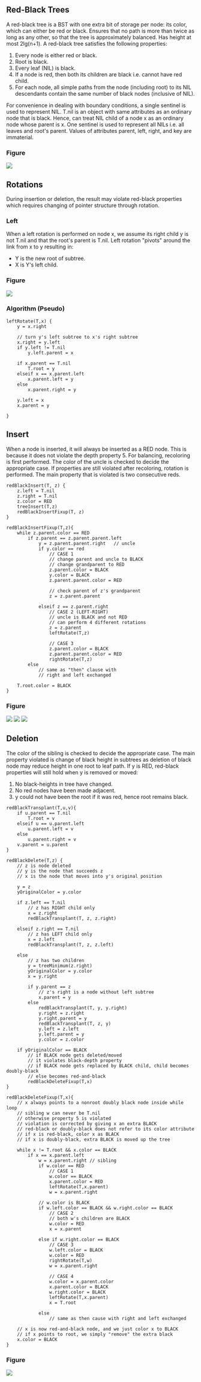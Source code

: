 ## Red-Black Trees

A red-black tree is a BST with one extra bit of storage per node: its color, which can either be red or black. Ensures that no path is more than twice as long as any other, so that the tree is approximately balanced. Has height at most 2lg(n+1). A red-black tree satisfies the following properties:

1. Every node is either red or black.
2. Root is black.
3. Every leaf (NIL) is black.
4. If a node is red, then both its children are black i.e. cannot have red child.
5. For each node, all simple paths from the node (including root) to its NIL descendants contain the same number of black nodes (inclusive of NIL).

For convenience in dealing with boundary conditions, a single sentinel is used to represent NIL. T.nil is an object with same attributes as an ordinary node that is black. Hence, can treat NIL child of a node x as an ordinary node whose parent is x. One sentinel is used to represent all NILs i.e. all leaves and root's parent. Values of attributes parent, left, right, and key are immaterial.

### Figure

<img src="../../../assets/red-black-tree.PNG">

## Rotations

During insertion or deletion, the result may violate red-black properties which requires changing of pointer structure through rotation.

### Left

When a left rotation is performed on node x, we assume its right child y is not T.nil and that the root's parent is T.nil. Left rotation "pivots" around the link from x to y resulting in:

- Y is the new root of subtree.
- X is Y's left child.

### Figure

<img src="../../../assets/red-black-rotation.PNG">

### Algorithm (Pseudo)

```
leftRotate(T,x) {
    y = x.right

    // turn y's left subtree to x's right subtree
    x.right = y.left
    if y.left != T.nil
        y.left.parent = x

    if x.parent == T.nil
        T.root = y
    elseif x == x.parent.left
        x.parent.left = y
    else
        x.parent.right = y

    y.left = x
    x.parent = y

}
```

## Insert

When a node is inserted, it will always be inserted as a RED node. This is because it does not violate the depth property 5. For balancing, recoloring is first performed. The color of the uncle is checked to decide the appropriate case. If properties are still violated after recoloring, rotation is performed. The main property that is violated is two consecutive reds.

```
redBlackInsert(T, z) {
    z.left = T.nil
    z.right = T.nil
    z.color = RED
    treeInsert(T,z)
    redBlackInsertFixup(T, z)
}
```

```
redBlackInsertFixup(T,z){
    while z.parent.color == RED
        if z.parent == z.parent.parent.left
            y = z.parent.parent.right   // uncle
            if y.color == red
                // CASE 1
                // change parent and uncle to BLACK
                // change grandparent to RED
                z.parent.color = BLACK
                y.color = BLACK
                z.parent.parent.color = RED

                // check parent of z's grandparent
                z = z.parent.parent

            elseif z == z.parent.right
                // CASE 2 (LEFT-RIGHT)
                // uncle is BLACK and not RED
                // can perform 4 different rotations
                z = z.parent
                leftRotate(T,z)

                // CASE 3
                z.parent.color = BLACK
                z.parent.parent.color = RED
                rightRotate(T,z)
        else
            // same as "then" clause with
            // right and left exchanged

    T.root.color = BLACK
}
```

### Figure

<img src="../../../assets/red-black-insertion.PNG">

<img src="../../../assets/red-black-insertion-2.PNG">

<img src="../../../assets/red-black-insertion-3.PNG">

## Deletion

The color of the sibling is checked to decide the appropriate case. The main property violated is change of black height in subtrees as deletion of black node may reduce height in one root to leaf path. If y is RED, red-black properties will still hold when y is removed or moved:

1. No black-heights in tree have changed.
2. No red nodes have been made adjacent.
3. y could not have been the root if it was red, hence root remains black.

```
redBlackTransplant(T,u,v){
    if u.parent == T.nil
        T.root = v
    elseif u == u.parent.left
        u.parent.left = v
    else
        u.parent.right = v
    v.parent = u.parent
}
```

```
redBlackDelete(T,z) {
    // z is node deleted
    // y is the node that succeeds z
    // x is the node that moves into y's original position

    y = z
    yOriginalColor = y.color

    if z.left == T.nil
        // z has RIGHT child only
        x = z.right
        redBlackTransplant(T, z, z.right)

    elseif z.right == T.nil
        // z has LEFT child only
        x = z.left
        redBlackTransplant(T, z, z.left)

    else
        // z has two children
        y = treeMinimum(z.right)
        yOriginalColor = y.color
        x = y.right

        if y.parent == z
            // z's right is a node without left subtree
            x.parent = y
        else
            redBlackTransplant(T, y, y.right)
            y.right = z.right
            y.right.parent = y
            redBlackTransplant(T, z, y)
            y.left = z.left
            y.left.parent = y
            y.color = z.color

    if yOriginalColor == BLACK
        // if BLACK node gets deleted/moved
        // it violates black-depth property
        // if BLACK node gets replaced by BLACK child, child becomes doubly-black
        // else becomes red-and-black
        redBlackDeleteFixup(T,x)
}
```

```
redBlackDeleteFixup(T,x){
    // x always points to a nonroot doubly black node inside while loop
    // sibling w can never be T.nil
    // otherwise property 5 is violated
    // violation is corrected by giving x an extra BLACK
    // red-black or doubly-black does not refer to its color attribute
    // if x is red-black, color x as BLACK
    // if x is doubly-black, extra BLACK is moved up the tree

    while x != T.root && x.color == BLACK
        if x == x.parent.left
            w = x.parent.right // sibling
            if w.color == RED
                // CASE 1
                w.color == BLACK
                x.parent.color = RED
                leftRotate(T,x.parent)
                w = x.parent.right

            // w.color is BLACK
            if w.left.color == BLACK && w.right.color == BLACK
                // CASE 2
                // both w's children are BLACK
                w.color = RED
                x = x.parent

            else if w.right.color == BLACK
                // CASE 3
                w.left.color = BLACK
                w.color = RED
                rightRotate(T,w)
                w = x.parent.right

                // CASE 4
                w.color = x.parent.color
                x.parent.color = BLACK
                w.right.color = BLACK
                leftRotate(T,x.parent)
                x = T.root

            else
                // same as then cause with right and left exchanged

    // x is now red-and-black node, and we just color x to BLACK
    // if x points to root, we simply "remove" the extra black
    x.color = BLACK
}
```

### Figure

<img src="../../../assets/red-black-delete.PNG">
